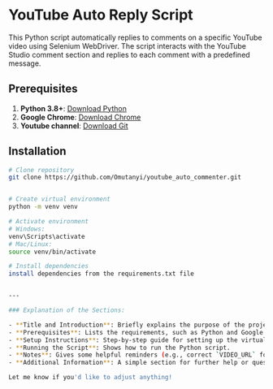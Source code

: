 # YouTube Auto Reply Script

This Python script automatically replies to comments on a specific YouTube video using Selenium WebDriver. The script interacts with the YouTube Studio comment section and replies to each comment with a predefined message.

## Prerequisites

1. **Python 3.8+**: [Download Python](https://www.python.org/downloads/)
2. **Google Chrome**: [Download Chrome](https://www.google.com/chrome/)
3. **Youtube channel**: [Download Git](https://git-scm.com/downloads)

## Installation

```bash
# Clone repository
git clone https://github.com/Omutanyi/youtube_auto_commenter.git


# Create virtual environment
python -m venv venv

# Activate environment
# Windows:
venv\Scripts\activate
# Mac/Linux:
source venv/bin/activate

# Install dependencies
install dependencies from the requirements.txt file


---

### Explanation of the Sections:

- **Title and Introduction**: Briefly explains the purpose of the project.
- **Prerequisites**: Lists the requirements, such as Python and Google Chrome.
- **Setup Instructions**: Step-by-step guide for setting up the virtual environment, installing dependencies, downloading and configuring ChromeDriver, and running the script.
- **Running the Script**: Shows how to run the Python script.
- **Notes**: Gives some helpful reminders (e.g., correct `VIDEO_URL` format, updating ChromeDriver path).
- **Additional Information**: A simple section for further help or questions.

Let me know if you'd like to adjust anything!
